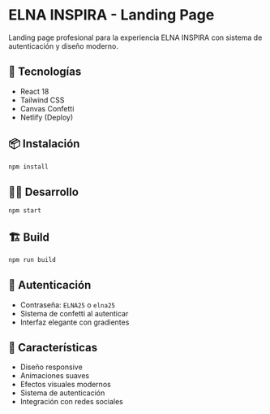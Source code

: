 # ELNA INSPIRA - Landing Page

Landing page profesional para la experiencia ELNA INSPIRA con sistema de autenticación y diseño moderno.

## 🚀 Tecnologías

- React 18
- Tailwind CSS
- Canvas Confetti
- Netlify (Deploy)

## 📦 Instalación

```bash
npm install
```

## 🏃‍♂️ Desarrollo

```bash
npm start
```

## 🏗️ Build

```bash
npm run build
```

## 🔐 Autenticación

- Contraseña: `ELNA25` o `elna25`
- Sistema de confetti al autenticar
- Interfaz elegante con gradientes

## 🎨 Características

- Diseño responsive
- Animaciones suaves
- Efectos visuales modernos
- Sistema de autenticación
- Integración con redes sociales 